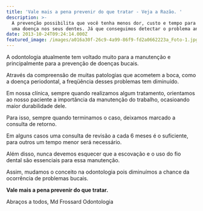 ```yaml
---
title: 'Vale mais a pena prevenir do que tratar - Veja a Razão. '
description: >-
  A prevenção possibilita que você tenha menos dor, custo e tempo para resolver
  uma doença nos seus dentes. Já que conseguimos detectar o problema antes. 
date: 2013-10-24T09:24:14.000Z
featured_image: /images/a016a30f-26c9-4a99-86f9-fd2a0662223a_Foto-1.jpg
---
```


A odontologia atualmente tem voltado muito para a manutenção e principalmente para a prevenção de doenças bucais. 

Através da compreensão de muitas patologias que acometem a boca, como a doença periodontal, a freqüência desses problemas tem diminuído. 

Em nossa clínica, sempre quando realizamos algum tratamento, orientamos ao nosso paciente a importância da manutenção do trabalho, ocasioando maior durabilidade dele. 

Para isso, sempre quando terminamos o caso, deixamos marcado a consulta de retorno. 

Em alguns casos uma consulta de revisão a cada 6 meses é o suficiente, para outros um tempo menor será necessário. 

Além disso, nunca devemos esquecer que a escovação e o uso do fio dental são essenciais para essa manutenção. 

Assim, mudamos o conceito na odontologia pois diminuímos a chance da ocorrência de problemas bucais. 

**Vale mais a pena prevenir do que tratar.** 

Abraços a todos, Md Frossard Odontologia
